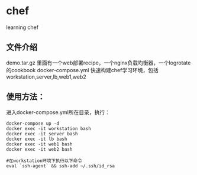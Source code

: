# chef
learning chef

## 文件介绍
demo.tar.gz 里面有一个web部署recipe，一个nginx负载均衡器，一个logrotate的cookbook
docker-compose.yml 快速构建chef学习环境，包括workstation,server,lb,web1,web2

## 使用方法：
进入docker-compose.yml所在目录，执行：
```shell
docker-compose up -d
docker exec -it workstation bash
docker exec -it server bash
docker exec -it lb bash
docker exec -it web1 bash
docker exec -it web2 bash

#在workstation环境下执行以下命令
eval `ssh-agent` && ssh-add ~/.ssh/id_rsa
```
